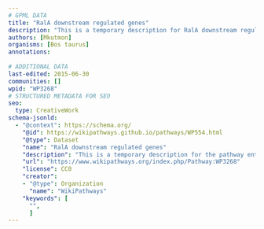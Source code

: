 ```yaml
---
# GPML DATA
title: "RalA downstream regulated genes"
description: "This is a temporary description for RalA downstream regulated genes"
authors: [Mkutmon]
organisms: [Bos taurus]
annotations:
  
# ADDITIONAL DATA
last-edited: 2015-06-30
communities: []
wpid: "WP3268"
# STRUCTURED METADATA FOR SEO
seo:
  type: CreativeWork
schema-jsonld:
  - "@context": https://schema.org/
    "@id": https://wikipathways.github.io/pathways/WP554.html
    "@type": Dataset
    "name": "RalA downstream regulated genes"
    "description": "This is a temporary description for the pathway entitled: RalA downstream regulated genes"
    "url": "https://www.wikipathways.org/index.php/Pathway:WP3268"
    "license": CC0
    "creator":
    - "@type": Organization
      "name": "WikiPathways"
    "keywords": [
      "",
      ]
---
```

